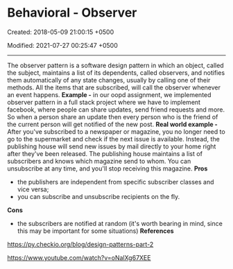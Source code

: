 # Behavioral - Observer

Created: 2018-05-09 21:00:15 +0500

Modified: 2021-07-27 00:25:47 +0500

---

The observer pattern is a software design pattern in which an object, called the subject, maintains a list of its dependents, called observers, and notifies them automatically of any state changes, usually by calling one of their methods.
All the items that are subscribed, will call the observer whenever an event happens.
**Example -** in our oopd assignment, we implemented observer pattern in a full stack project where we have to implement facebook, where people can share updates, send friend requests and more. So when a person share an update then every person who is the friend of the current person will get notified of the new post.
**Real world example -** After you've subscribed to a newspaper or magazine, you no longer need to go to the supermarket and check if the next issue is available. Instead, the publishing house will send new issues by mail directly to your home right after they've been released. The publishing house maintains a list of subscribers and knows which magazine send to whom. You can unsubscribe at any time, and you'll stop receiving this magazine.
**Pros**
-   the publishers are independent from specific subscriber classes and vice versa;
-   you can subscribe and unsubscribe recipients on the fly.

**Cons**
-   the subscribers are notified at random (it's worth bearing in mind, since this may be important for some situations)
**References**

<https://py.checkio.org/blog/design-patterns-part-2>

<https://www.youtube.com/watch?v=oNalXg67XEE>
